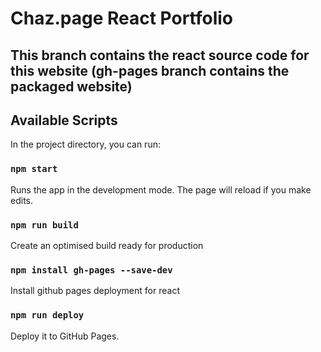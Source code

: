 # Chaz.page React Portfolio

##  This branch contains the react source code for this website (gh-pages branch contains the packaged website)

## Available Scripts

In the project directory, you can run:

### `npm start`

Runs the app in the development mode. The page will reload if you make edits.

### `npm run build`

Create an optimised build ready for production

### `npm install gh-pages --save-dev`

Install github pages deployment for react

### `npm run deploy`

Deploy it to GitHub Pages.
